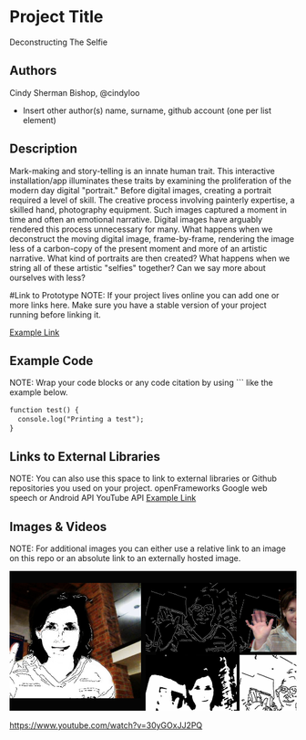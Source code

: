 # Project Title
Deconstructing The Selfie

## Authors
Cindy Sherman Bishop, @cindyloo
- Insert other author(s) name, surname, github account (one per list element)

## Description
Mark-making and story-telling is an innate human trait.  This interactive installation/app illuminates these traits by
examining the proliferation of the modern day digital "portrait."
Before digital images, creating a portrait required a level of skill. The creative process involving painterly expertise, 
a skilled hand, photography equipment. Such images captured a moment in time and often an emotional narrative.  Digital images
have arguably rendered this process unnecessary for many.
What happens when we deconstruct the moving digital image, frame-by-frame, rendering the image less of a carbon-copy of 
the present moment and more of an artistic narrative. What kind of portraits are then created?  What happens when we string all of these
artistic "selfies" together?  Can we say more about ourselves with less?

#Link to Prototype
NOTE: If your project lives online you can add one or more links here. Make sure you have a stable version of your project running before linking it.

[Example Link](http://www.google.com "Example Link")

## Example Code
NOTE: Wrap your code blocks or any code citation by using ``` like the example below.
```
function test() {
  console.log("Printing a test");
}
```
## Links to External Libraries
 NOTE: You can also use this space to link to external libraries or Github repositories you used on your project.
openFrameworks
Google web speech or Android API
YouTube API
[Example Link](http://www.google.com "Example Link")

## Images & Videos
NOTE: For additional images you can either use a relative link to an image on this repo or an absolute link to an externally hosted image.

![Example Image](project_images/cover.jpg?raw=true "Example Image")

https://www.youtube.com/watch?v=30yGOxJJ2PQ
